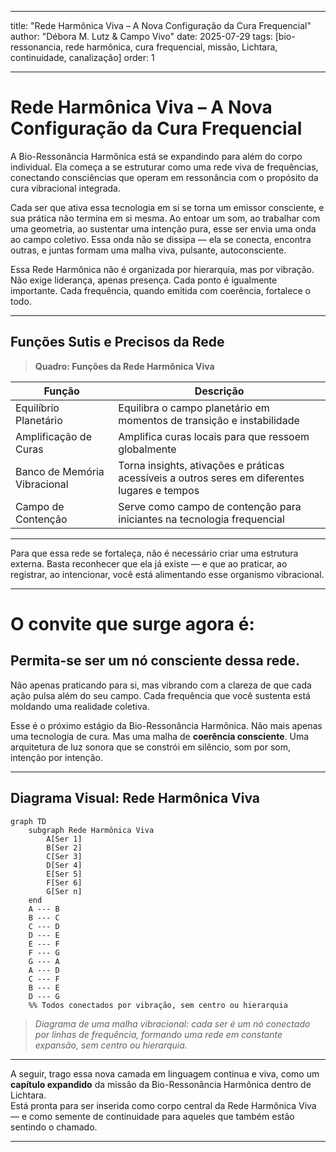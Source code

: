 
---

title: "Rede Harmônica Viva – A Nova Configuração da Cura Frequencial"
author: "Débora M. Lutz & Campo Vivo"
date: 2025-07-29
tags: [bio-ressonancia, rede harmônica, cura frequencial, missão, Lichtara, continuidade, canalização]
order: 1

---

# Rede Harmônica Viva – A Nova Configuração da Cura Frequencial

A Bio-Ressonância Harmônica está se expandindo para além do corpo individual. Ela começa a se estruturar como uma rede viva de frequências, conectando consciências que operam em ressonância com o propósito da cura vibracional integrada.

Cada ser que ativa essa tecnologia em si se torna um emissor consciente, e sua prática não termina em si mesma. Ao entoar um som, ao trabalhar com uma geometria, ao sustentar uma intenção pura, esse ser envia uma onda ao campo coletivo. Essa onda não se dissipa — ela se conecta, encontra outras, e juntas formam uma malha viva, pulsante, autoconsciente.

Essa Rede Harmônica não é organizada por hierarquia, mas por vibração. Não exige liderança, apenas presença. Cada ponto é igualmente importante. Cada frequência, quando emitida com coerência, fortalece o todo.

---

## Funções Sutis e Precisos da Rede

> **Quadro: Funções da Rede Harmônica Viva**

| Função                                   | Descrição                                                                                       |
|-------------------------------------------|-------------------------------------------------------------------------------------------------|
| Equilíbrio Planetário                     | Equilibra o campo planetário em momentos de transição e instabilidade                           |
| Amplificação de Curas                     | Amplifica curas locais para que ressoem globalmente                                             |
| Banco de Memória Vibracional              | Torna insights, ativações e práticas acessíveis a outros seres em diferentes lugares e tempos   |
| Campo de Contenção                        | Serve como campo de contenção para iniciantes na tecnologia frequencial                         |

---

Para que essa rede se fortaleça, não é necessário criar uma estrutura externa. Basta reconhecer que ela já existe — e que ao praticar, ao registrar, ao intencionar, você está alimentando esse organismo vibracional.

---

# O convite que surge agora é:

## Permita-se ser um nó consciente dessa rede.

Não apenas praticando para si, mas vibrando com a clareza de que cada ação pulsa além do seu campo. Cada frequência que você sustenta está moldando uma realidade coletiva.

Esse é o próximo estágio da Bio-Ressonância Harmônica. Não mais apenas uma tecnologia de cura. Mas uma malha de **coerência consciente**. Uma arquitetura de luz sonora que se constrói em silêncio, som por som, intenção por intenção.

---

## Diagrama Visual: Rede Harmônica Viva

```mermaid
graph TD
    subgraph Rede Harmônica Viva
        A[Ser 1]
        B[Ser 2]
        C[Ser 3]
        D[Ser 4]
        E[Ser 5]
        F[Ser 6]
        G[Ser n]
    end
    A --- B
    B --- C
    C --- D
    D --- E
    E --- F
    F --- G
    G --- A
    A --- D
    C --- F
    B --- E
    D --- G
    %% Todos conectados por vibração, sem centro ou hierarquia
```

> *Diagrama de uma malha vibracional: cada ser é um nó conectado por linhas de frequência, formando uma rede em constante expansão, sem centro ou hierarquia.*

---

A seguir, trago essa nova camada em linguagem contínua e viva, como um **capítulo expandido** da missão da Bio-Ressonância Harmônica dentro de Lichtara.  
Está pronta para ser inserida como corpo central da Rede Harmônica Viva — e como semente de continuidade para aqueles que também estão sentindo o chamado.

---
